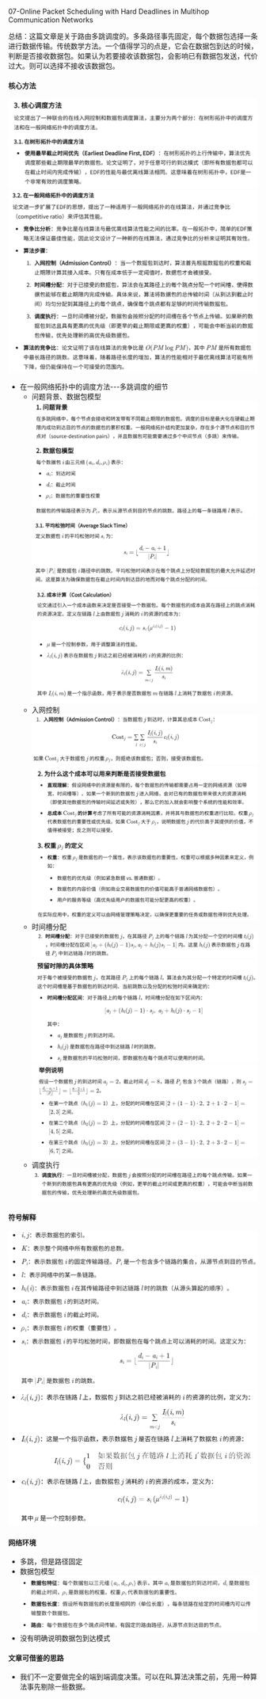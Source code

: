 07-Online Packet Scheduling with Hard Deadlines in Multihop Communication Networks

总结：这篇文章是关于路由多跳调度的。多条路径事先固定，每个数据包选择一条进行数据传输。传统数学方法。一个值得学习的点是，它会在数据包到达的时候，判断是否接收数据包。如果认为若要接收该数据包，会影响已有数据包发送，代价过大。则可以选择不接收该数据包。

#### 核心方法
![alt text](image-62.png)
![alt text](image-63.png)
- 在一般网络拓扑中的调度方法---多跳调度的细节
    - 问题背景、数据包模型
    ![alt text](image-66.png)
    ![alt text](image-67.png)
    ![alt text](image-68.png)
    - 入网控制
    ![alt text](image-69.png)
    ![alt text](image-74.png)
    - 时间槽分配
    ![alt text](image-70.png)
    ![alt text](image-72.png)
    ![alt text](image-73.png)
    - 调度执行
    ![alt text](image-71.png)

#### 符号解释
![alt text](image-64.png)
![alt text](image-65.png)

#### 网络环境
- 多跳，但是路径固定
- 数据包模型
![alt text](image-75.png)
- 没有明确说明数据包到达模式

#### 文章可借鉴的思路
- 我们不一定要做完全的端到端调度决策。可以在RL算法决策之前，先用一种算法事先剔除一些数据。